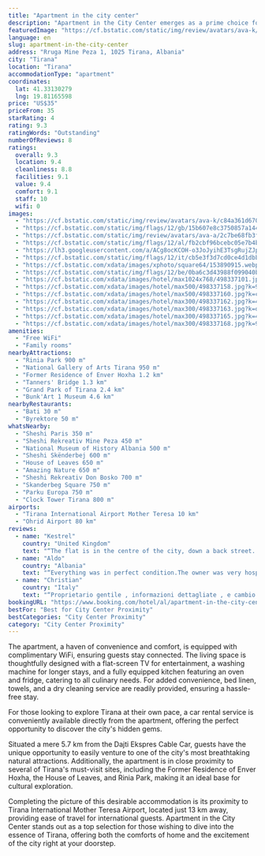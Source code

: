 ```yaml
---
title: "Apartment in the city center"
description: "Apartment in the City Center emerges as a prime choice for travelers seeking the heart of Tirana's vibrant life."
featuredImage: "https://cf.bstatic.com/static/img/review/avatars/ava-k/c84a361d670170a23bc2e937798fc23520f61c43.png"
language: en
slug: apartment-in-the-city-center
address: "Rruga Mine Peza 1, 1025 Tirana, Albania"
city: "Tirana"
location: "Tirana"
accommodationType: "apartment"
coordinates:
  lat: 41.33130279
  lng: 19.81165598
price: "US$35"
priceFrom: 35
starRating: 4
rating: 9.3
ratingWords: "Outstanding"
numberOfReviews: 8
ratings:
  overall: 9.3
  location: 9.4
  cleanliness: 8.8
  facilities: 9.1
  value: 9.4
  comfort: 9.1
  staff: 10
  wifi: 0
images:
  - "https://cf.bstatic.com/static/img/review/avatars/ava-k/c84a361d670170a23bc2e937798fc23520f61c43.png"
  - "https://cf.bstatic.com/static/img/flags/12/gb/15b607e8c3750857a144c70857d273e26ac13d66.png"
  - "https://cf.bstatic.com/static/img/review/avatars/ava-a/2c7be68fb3f987f1352e7b289d4b24137e1a283d.png"
  - "https://cf.bstatic.com/static/img/flags/12/al/fb2cbf96bcebc05e7b4b8c533c756c27197c23dd.png"
  - "https://lh3.googleusercontent.com/a/ACg8ocKCOH-o3JoJyihE3TsgRujZJpr6LKW1Jj9aLyI3QEBi=s96-c64"
  - "https://cf.bstatic.com/static/img/flags/12/it/cb5e3f3d7cd0ce4d1dbbc457863a4c8e55e73be7.png"
  - "https://cf.bstatic.com/xdata/images/xphoto/square64/153890915.webp?k=defe5b73b208bcbd1145ec46dcc27cd36b4e3708a9f852e106758bc4a961c2a2&o=?t=1651736803"
  - "https://cf.bstatic.com/static/img/flags/12/be/0ba6c3d43988f099040bcddb874fbd5434389efa.png"
  - "https://cf.bstatic.com/xdata/images/hotel/max1024x768/498337101.jpg?k=b70a300812299f25a4bf04628f091357753444678848aeb1c035b8341ec5261c&o=&hp=1"
  - "https://cf.bstatic.com/xdata/images/hotel/max500/498337158.jpg?k=98411628fc1a84e5fb0a0829ec7abeee49f7f29b1af82431e581874077b624de&o=&hp=1"
  - "https://cf.bstatic.com/xdata/images/hotel/max500/498337160.jpg?k=c9d8f5424a9eb5ce0cf216c388e43a9ec5582f505da9c39a7d31b3c2b815cc84&o=&hp=1"
  - "https://cf.bstatic.com/xdata/images/hotel/max300/498337162.jpg?k=442f40177d9cc96d91fc2b66f9611505cfc33b01d32df20464c7b814ec3d8f93&o=&hp=1"
  - "https://cf.bstatic.com/xdata/images/hotel/max300/498337163.jpg?k=d7f34457cc14d493465d4998e31735720e42421df7282a1918c93a57680aefe4&o=&hp=1"
  - "https://cf.bstatic.com/xdata/images/hotel/max300/498337165.jpg?k=490533dbe86d0ea60d5df5c0563ea78a5734d76f7b7ef918701aadf2698e479d&o=&hp=1"
  - "https://cf.bstatic.com/xdata/images/hotel/max300/498337168.jpg?k=90017a936bdc01d630fbf14279bbf09d116520f408afe7ed95371cfdef36d8f7&o=&hp=1"
amenities:
  - "Free WiFi"
  - "Family rooms"
nearbyAttractions:
  - "Rinia Park 900 m"
  - "National Gallery of Arts Tirana 950 m"
  - "Former Residence of Enver Hoxha 1.2 km"
  - "Tanners' Bridge 1.3 km"
  - "Grand Park of Tirana 2.4 km"
  - "Bunk'Art 1 Museum 4.6 km"
nearbyRestaurants:
  - "Bati 30 m"
  - "Byrektore 50 m"
whatsNearby:
  - "Sheshi Paris 350 m"
  - "Sheshi Rekreativ Mine Peza 450 m"
  - "National Museum of History Albania 500 m"
  - "Sheshi Skënderbej 600 m"
  - "House of Leaves 650 m"
  - "Amazing Nature 650 m"
  - "Sheshi Rekreativ Don Bosko 700 m"
  - "Skanderbeg Square 750 m"
  - "Parku Europa 750 m"
  - "Clock Tower Tirana 800 m"
airports:
  - "Tirana International Airport Mother Teresa 10 km"
  - "Ohrid Airport 80 km"
reviews:
  - name: "Kestrel"
    country: "United Kingdom"
    text: "“The flat is in the centre of the city, down a back street. It was quite. Had a tv with netflix, youtube etc. Had fully equipped kitchen, washer and dryer.”"
  - name: "Aldo"
    country: "Albania"
    text: "“Everything was in perfect condition.The owner was very hospitable and provided us with a car, also suggested destinations to visit.”"
  - name: "Christian"
    country: "Italy"
    text: "“Proprietario gentile , informazioni dettagliate , e cambio valuta vicino molto comodo , bel soggiorno e camera”"
bookingURL: "https://www.booking.com/hotel/al/apartment-in-the-city-center-tirane.en-gb.html?aid=8035640"
bestFor: "Best for City Center Proximity"
bestCategories: "City Center Proximity"
category: "City Center Proximity"
---
```


The apartment, a haven of convenience and comfort, is equipped with complimentary WiFi, ensuring guests stay connected. The living space is thoughtfully designed with a flat-screen TV for entertainment, a washing machine for longer stays, and a fully equipped kitchen featuring an oven and fridge, catering to all culinary needs. For added convenience, bed linen, towels, and a dry cleaning service are readily provided, ensuring a hassle-free stay.

For those looking to explore Tirana at their own pace, a car rental service is conveniently available directly from the apartment, offering the perfect opportunity to discover the city's hidden gems. 

Situated a mere 5.7 km from the Dajti Ekspres Cable Car, guests have the unique opportunity to easily venture to one of the city's most breathtaking natural attractions. Additionally, the apartment is in close proximity to several of Tirana's must-visit sites, including the Former Residence of Enver Hoxha, the House of Leaves, and Rinia Park, making it an ideal base for cultural exploration.

Completing the picture of this desirable accommodation is its proximity to Tirana International Mother Teresa Airport, located just 13 km away, providing ease of travel for international guests. Apartment in the City Center stands out as a top selection for those wishing to dive into the essence of Tirana, offering both the comforts of home and the excitement of the city right at your doorstep.